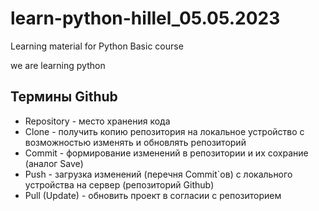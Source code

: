 # learn-python-hillel_05.05.2023
Learning material for Python Basic course

we are learning python

## Термины Github

- Repository - место хранения кода
- Clone - получить копию репозитория на локальное устройство с возможностью изменять и обновлять репозиторий
- Commit - формирование изменений в репозитории и их сохрание (аналог Save)
- Push - загрузка изменений (перечня Commit`ов) с локального устройства на сервер (репозиторий Github)
- Pull (Update) - обновить проект в согласии с репозиторием
